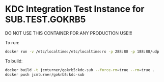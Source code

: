 # KDC Integration Test Instance for SUB.TEST.GOKRB5

DO NOT USE THIS CONTAINER FOR ANY PRODUCTION USE!!!

To run:
```bash
docker run -v /etc/localtime:/etc/localtime:ro -p 288:88 -p 188:88/udp --rm --name gokrb5-kdc-sub jcmturner/gokrb5:kdc-sub &
```

To build:
```bash
docker build -t jcmturner/gokrb5:kdc-sub --force-rm=true --rm=true .
docker push jcmturner/gokrb5:kdc-sub
```


